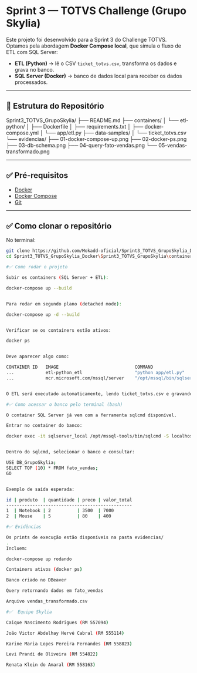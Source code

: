 #  Sprint 3 — TOTVS Challenge (Grupo Skylia)

Este projeto foi desenvolvido para a Sprint 3 do Challenge TOTVS.  
Optamos pela abordagem **Docker Compose local**, que simula o fluxo de ETL com SQL Server:

- **ETL (Python)** → lê o CSV `ticket_totvs.csv`, transforma os dados e grava no banco.  
- **SQL Server (Docker)** → banco de dados local para receber os dados processados.  

---

## 📂 Estrutura do Repositório
Sprint3_TOTVS_GrupoSkylia/
├── README.md
├── containers/
│ └── etl-python/
│ ├── Dockerfile
│ ├── requirements.txt
│ ├── docker-compose.yml
│ └── app/etl.py
├── data-samples/
│ └── ticket_totvs.csv
└── evidencias/
├── 01-docker-compose-up.png
├── 02-docker-ps.png
├── 03-db-schema.png
├── 04-query-fato-vendas.png
└── 05-vendas-transformado.png

---

## ✅ Pré-requisitos

- [Docker](https://docs.docker.com/get-docker/)  
- [Docker Compose](https://docs.docker.com/compose/)  
- [Git](https://git-scm.com/)  

---

## ✅ Como clonar o repositório

No terminal:

```bash
git clone https://github.com/Mokadd-oficial/Sprint3_TOTVS_GrupoSkylia_Docker.git
cd Sprint3_TOTVS_GrupoSkylia_Docker\Sprint3_TOTVS_GrupoSkylia\containers\etl-python>

#✅ Como rodar o projeto

Subir os containers (SQL Server + ETL):

docker-compose up --build


Para rodar em segundo plano (detached mode):

docker-compose up -d --build


Verificar se os containers estão ativos:

docker ps


Deve aparecer algo como:

CONTAINER ID   IMAGE                             COMMAND
...            etl-python_etl                    "python app/etl.py"
...            mcr.microsoft.com/mssql/server    "/opt/mssql/bin/sqlservr"


O ETL será executado automaticamente, lendo ticket_totvs.csv e gravando no banco.

#✅ Como acessar o banco pelo terminal (bash)

O container SQL Server já vem com a ferramenta sqlcmd disponível.

Entrar no container do banco:

docker exec -it sqlserver_local /opt/mssql-tools/bin/sqlcmd -S localhost -U sa -P "Senha123!"


Dentro do sqlcmd, selecionar o banco e consultar:

USE DB_GrupoSkylia;
SELECT TOP (10) * FROM fato_vendas;
GO


Exemplo de saída esperada:

id | produto  | quantidade | preco | valor_total
------------------------------------------------
1  | Notebook | 2          | 3500  | 7000
2  | Mouse    | 5          | 80    | 400

#✅ Evidências

Os prints de execução estão disponíveis na pasta evidencias/
.
Incluem:

docker-compose up rodando

Containers ativos (docker ps)

Banco criado no DBeaver

Query retornando dados em fato_vendas

Arquivo vendas_transformado.csv

#✅  Equipe Skylia

Caique Nascimento Rodrigues (RM 557094)

João Victor Abdelhay Hervé Cabral (RM 555114)

Karine Maria Lopes Pereira Fernandes (RM 558823)

Levi Prandi de Oliveira (RM 554822)

Renata Klein do Amaral (RM 558163)
